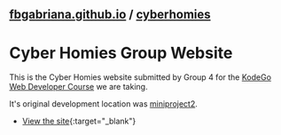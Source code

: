 ## [fbgabriana.github.io](/ "Bamm's KodeGo Repository") / [cyberhomies](/cyberhomies/)

# Cyber Homies Group Website

This is the Cyber Homies website submitted by Group 4 for the [KodeGo Web Developer Course](https://kodego.ph/courses/1) we are taking.

It's original development location was [miniproject2](/miniproject2/).

* [View the site](home.html){:target="_blank"}

